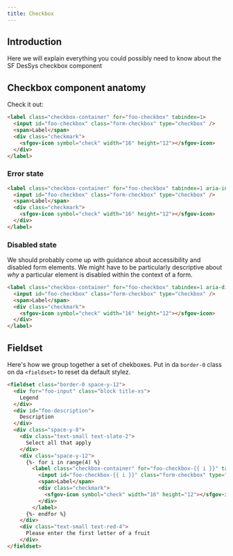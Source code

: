 ```yaml
---
title: Checkbox
---
```


## Introduction

Here we will explain everything you could possibly need to know about the SF DesSys checkbox component

## Checkbox component anatomy

Check it out:

```html
<label class="checkbox-container" for="foo-checkbox" tabindex=1>
  <input id="foo-checkbox" class="form-checkbox" type="checkbox" />
  <span>Label</span>
  <div class="checkmark">
    <sfgov-icon symbol="check" width="16" height="12"></sfgov-icon>
  </div>
</label>
```

### Error state

```html highlight="aria-invalid"
<label class="checkbox-container" for="foo-checkbox" tabindex=1 aria-invalid="true">
  <input id="foo-checkbox" class="form-checkbox" type="checkbox" />
  <span>Label</span>
  <div class="checkmark">
    <sfgov-icon symbol="check" width="16" height="12"></sfgov-icon>
  </div>
</label>
```

### Disabled state

We should probably come up with guidance about accessibility and disabled form elements. We might have to be particularly descriptive about _why_ a particular element is disabled within the context of a form.

```html highlight="aria-disabled"
<label class="checkbox-container" for="foo-checkbox" tabindex=1 aria-disabled="true">
  <input id="foo-checkbox" class="form-checkbox" type="checkbox" />
  <span>Label</span>
  <div class="checkmark">
    <sfgov-icon symbol="check" width="16" height="12"></sfgov-icon>
  </div>
</label>
```

## Fieldset

Here's how we group together a set of chekboxes. Put in da `border-0` class on da `<fieldset>` to reset da default stylez.

```html
<fieldset class="border-0 space-y-12">
  <div for="foo-input" class="block title-xs">
    Legend 
  </div>
  <div id="foo-description">
    Description
  </div>
  <div class="space-y-8">
    <div class="text-small text-slate-2">
      Select all that apply
    </div>
    <div class="space-y-12">
      {%- for i in range(4) %}
        <label class="checkbox-container" for="foo-checkbox-{{ i }}" tabindex=1>
          <input id="foo-checkbox-{{ i }}" class="form-checkbox" type="checkbox" />
          <span>Label</span>
          <div class="checkmark">
            <sfgov-icon symbol="check" width="16" height="12"></sfgov-icon>
          </div>
        </label>
      {%- endfor %}
    </div>
    <div class="text-small text-red-4">
      Please enter the first letter of a fruit
    </div>
</fieldset>
```